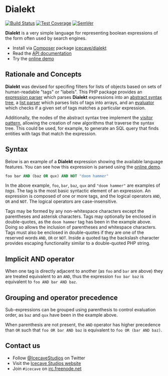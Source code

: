 # Dialekt

[![Build Status]](https://travis-ci.org/IcecaveStudios/dialekt)
[![Test Coverage]](https://coveralls.io/r/IcecaveStudios/dialekt?branch=develop)
[![SemVer]](http://semver.org)

**Dialekt** is a very simple language for representing boolean expressions of the form often used by search engines.

* Install via [Composer](http://getcomposer.org) package [icecave/dialekt](https://packagist.org/packages/icecave/dialekt)
* Read the [API documentation](http://icecavestudios.github.io/dialekt/artifacts/documentation/api/)
* Try the [online demo](http://dialekt.icecave.com.au)

## Rationale and Concepts

**Dialekt** was devised for specifing filters for lists of objects based on sets of human-readable "tags" or "labels".
This PHP package provides an [expression parser](src/Parser/ExpressionParser.php) which parses **Dialekt** expressions
into an [abstract syntax tree](http://en.wikipedia.org/wiki/Abstract_syntax_tree), a [list parser](src/Parser/ListParser.php)
which parses lists of tags into arrays, and an [evaluator](src/Evaluator/Evaluator.php) which checks if a given set of
tags matches a particular expression.

Additionally, the nodes of the abstract syntax tree implement the [visitor pattern](http://en.wikipedia.org/wiki/Visitor_pattern),
allowing the creation of new algorithms that traverse the syntax tree. This could be used, for example, to generate an
SQL query that finds entities with tags that match the expression.

## Syntax

Below is an example of a **Dialekt** expression showing the available language features. You can see how this expression
is parsed using the [online demo](http://dialekt.icecave.com.au/?expr=foo+bar+AND+%28baz+OR+qux%29+AND+NOT+%22doom+hammer%22).

```vb
foo bar AND (baz OR qux) AND NOT "doom hammer"
```

In the above example, `foo`, `bar`, `baz`, `qux` and `"doom hammer"` are examples of *tags*. The tag is the most
basic syntactic element of an expression. An expression is composed of one or more tags, and the logical operators `AND`,
`OR` and `NOT`. The logical operators are case-insensitive.

Tags may be formed by any non-whitespace characters except the parentheses and asterisk characters. Tags may optionally
be enclosed in double-quotes, as the `doom hammer` tag has been in the example above. Doing so allows the inclusion
of parentheses and whitespace characters. Tags must also be enclosed in double-quotes if they are one of the reserved
words `AND`, `OR` or `NOT`. Inside a quoted tag the backslash character provides escaping functionality similar to a
double-quoted PHP string.

## Implicit AND operator

When one tag is directly adjacent to another (as `foo` and `bar` are above) they are treated equivalent to an `AND`,
thus the expression `foo bar baz` is equivalent to `foo AND bar AND baz`.

## Grouping and operator precedence

Sub-expressions can be grouped using parenthesis to control evaluation order, as `baz` and `qux` have been in the
example above.

When parenthesis are not present, the `AND` operator has higher precedence than `OR` such that `foo OR bar AND baz` is
equivalent to `foo OR (bar AND baz)`.

## Contact us

* Follow [@IcecaveStudios](https://twitter.com/IcecaveStudios) on Twitter
* Visit the [Icecave Studios website](http://icecave.com.au)
* Join `#icecave` on [irc.freenode.net](http://webchat.freenode.net?channels=icecave)

<!-- references -->
[Build Status]: http://img.shields.io/travis/IcecaveStudios/dialekt/develop.svg?style=flat-square
[Test Coverage]: http://img.shields.io/coveralls/IcecaveStudios/dialekt/develop.svg?style=flat-square
[SemVer]: http://img.shields.io/:semver-0.1.0-yellow.svg?style=flat-square
